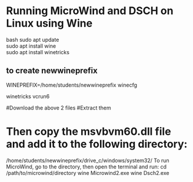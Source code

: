 # Running MicroWind and DSCH on Linux using Wine
bash
sudo apt update  
sudo apt install wine  
sudo apt install winetricks
## to create newwineprefix
WINEPREFIX=/home/students/newwineprefix winecfg

winetricks vcrun6  

#Download the above 2 files
#Extract them
# Then copy the msvbvm60.dll file and add it to the following directory:
/home/students/newwineprefix/drive_c/windows/system32/
To run MicroWind, go to the directory, then open the terminal and run:
cd /path/to/microwind/directory
wine Microwind2.exe 
wine Dsch2.exe
